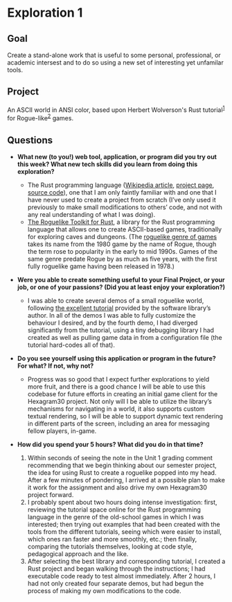 # Exploration 1

## Goal

Create a stand-alone work that is useful to some personal, professional, or
academic intersest and to do so using a new set of interesting yet unfamilar
tools.

## Project

An ASCII world in ANSI color, based upon Herbert Wolverson's
Rust tutorial<sup>[1][1]</sup> for Rogue-like<sup>[2][2]</sup> games.

## Questions

* **What new (to you!) web tool, application, or program did you try out this week? What new tech skills did you learn from doing this exploration?**

   * The Rust programming language ([Wikipedia article](https://en.wikipedia.org/wiki/Rust_(programming_language)), [project page](https://www.rust-lang.org/), [source code](https://github.com/rust-lang)), one that I am only faintly familiar with and one that I have never used to create a project from scratch (I’ve only used it previously to make small modifications to others’ code, and not with any real understanding of what I was doing).
   * [The Roguelike Toolkit for Rust](https://github.com/thebracket/rltk_rs), a library for the Rust programming language that allows one to create ASCII-based games, traditionally for exploring caves and dungeons. (The [roguelike genre of games](https://en.wikipedia.org/wiki/Roguelike) takes its name from the 1980 game by the name of Rogue, though the term rose to popularity in the early to mid 1990s. Games of the same genre predate Rogue by as much as five years, with the first fully roguelike game having been released in 1978.)

* **Were you able to create something useful to your Final Project, or your job, or one of your passions? (Did you at least enjoy your exploration?)**

   * I was able to create several demos of a small roguelike world, following [the excellent tutorial](https://bfnightly.bracketproductions.com/rustbook/) provided by the software library’s author. In all of the demos I was able to fully customize the behaviour I desired, and by the fourth demo, I had diverged significantly from the tutorial, using a tiny debugging library I had created as well as pulling game data in from a configuration file (the tutorial hard-codes all of that).

* **Do you see yourself using this application or program in the future? For what? If not, why not?**

   * Progress was so good that I expect further explorations to yield more fruit, and there is a good chance I will be able to use this codebase for future efforts in creating an initial game client for the Hexagram30 project. Not only will I be able to utilize the library’s mechanisms for navigating in a world, it also supports custom textual rendering, so I will be able to support dynamic text rendering in different parts of the screen, including an area for messaging fellow players, in-game.

* **How did you spend your 5 hours?  What did you do in that time?**

   1. Within seconds of seeing the note in the Unit 1 grading comment recommending that we begin thinking about our semester project, the idea for using Rust to create a roguelike popped into my head. After a few minutes of pondering, I arrived at a possible plan to make it work for the assignment and also drive my own Hexagram30 project forward.
   1. I probably spent about two hours doing intense investigation: first, reviewing the tutorial space online for the Rust programming language in the genre of the old-school games in which I was interested; then trying out examples that had been created with the tools from the different tutorials, seeing which were easier to install, which ones ran faster and more smoothly, etc.; then finally, comparing the tutorials themselves, looking at code style, pedagogical approach and the like.
   1. After selecting the best library and corresponding tutorial, I created a Rust project and began walking through the instructions; I had executable code ready to test almost immediately. After 2 hours, I had not only created four separate demos, but had begun the process of making my own modifications to the code.

<!-- Named page links below: /-->

[1]: http://bfnightly.bracketproductions.com/rustbook/chapter_0.html
[2]: https://en.wikipedia.org/wiki/Roguelike
